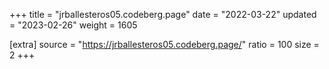 +++
title = "jrballesteros05.codeberg.page"
date = "2022-03-22"
updated = "2023-02-26"
weight = 1605

[extra]
source = "https://jrballesteros05.codeberg.page/"
ratio = 100
size = 2
+++
